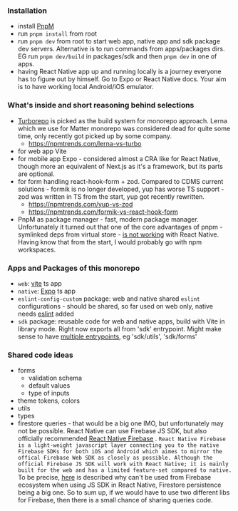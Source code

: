 ### Installation

- install [PnpM](https://pnpm.io/)
- run `pnpm install` from root
- run `pnpm dev` from root to start web app, native app and sdk package dev servers. Alternative is to run commands from apps/packages dirs. EG run `pnpm dev/build` in packages/sdk and then `pnpm dev` in one of apps.
- having React Native app up and running locally is a journey everyone has to figure out by himself. Go to Expo or React Native docs. Your aim is to have working local Android/iOS emulator. 

### What's inside and short reasoning behind selections

- [Turborepo](https://turbo.build/repo) is picked as the build system for monorepo approach. Lerna which we use for Matter monorepo was considered dead for quite some time, only recently got picked up by some company.
  - https://npmtrends.com/lerna-vs-turbo
- for web app Vite
- for mobile app Expo - considered almost a CRA like for React Native, though more an equivalent of Next.js as it's a framework, but its parts are optional.
- for form handling react-hook-form + zod. Compared to CDMS current solutions - formik is no longer developed, yup has worse TS support - zod was written in TS from the start, yup got recently rewritten.
  - https://npmtrends.com/yup-vs-zod
  - https://npmtrends.com/formik-vs-react-hook-form
- PnpM as package manager - fast, modern package manager. Unfortunately it turned out that one of the core advantages of pnpm - symlinked deps from virtual store - [is not working](https://pnpm.io/npmrc#node-linker) with React Native. Having know that from the start, I would probably go with npm workspaces.


### Apps and Packages of this monorepo

- `web`: [vite](https://vitejs.dev) ts app
- `native`: [Expo](https://expo.dev/) ts app
- `eslint-config-custom` package: web and native shared `eslint` configurations - should be shared, so far used on web only, native needs [eslint](https://docs.expo.dev/guides/using-eslint/) added  
- `sdk` package: reusable code for web and native apps, build with Vite in library mode. Right now exports all from 'sdk' entrypoint. Might make sense to have [multiple entrypoints](https://github.com/vitejs/vite/discussions/1736), eg 'sdk/utils', 'sdk/forms' 

### Shared code ideas

- forms
  - validation schema
  - default values
  - type of inputs
- theme tokens, colors
- utils
- types
- firestore queries - that would be a big one IMO, but unfortunately may not be possible. React Native can use Firebase JS SDK, but also officially recommended [React Native Firebase](https://rnfirebase.io/) . `React Native Firebase is a light-weight javascript layer connecting you to the native Firebase SDKs for both iOS and Android which aimes to mirror the offical Firebase Web SDK as closely as possible.
 Although the official Firebase JS SDK will work with React Native; it is mainly built for the web and has a limited feature-set compared to native.` To be precise, [here](https://firebase.google.com/docs/web/environments-js-sdk#other_environments) is described why can't be used from Firebase ecosystem when using JS SDK in React Native, Firestore persistence being a big one. So to sum up, if we would have to use two different libs for Firebase, then there is a small chance of sharing queries code.
